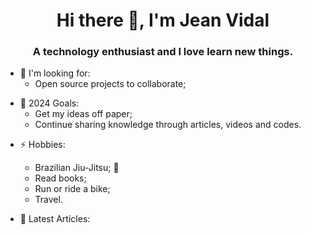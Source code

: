 <h1 align="center">Hi there 👋, I'm Jean Vidal</h1>
<h3 align="center">A technology enthusiast and I love learn new things.</h3>

* 👯 I'm looking for:
    * Open source projects to collaborate;

- 🥅 2024 Goals: 
    - Get my ideas off paper;
    - Continue sharing knowledge through articles, videos and codes.

* ⚡ Hobbies:
    * Brazilian Jiu-Jitsu; 💪
    * Read books;
    * Run or ride a bike;
    * Travel.

* 📑 Latest Articles:
<!-- ARTICLES::START --> 
<!-- ARTICLES::END -->
